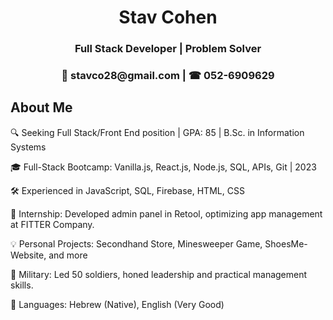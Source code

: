<div align="center">
  <h1 >Stav Cohen</h1>
  <h3>Full Stack Developer | Problem Solver</h3> 

<h3> 📧 stavco28@gmail.com | ☎ 052-6909629</h3>
</div>

<div >
    <h2 >About Me</h2>
</div>
  
🔍 Seeking Full Stack/Front End position | GPA: 85 | B.Sc. in Information Systems

🎓 Full-Stack Bootcamp: Vanilla.js, React.js, Node.js, SQL, APIs, Git | 2023

🛠️ Experienced in JavaScript, SQL, Firebase, HTML, CSS

🚀 Internship: Developed admin panel in Retool, optimizing app management at FITTER Company.

💡 Personal Projects: Secondhand Store, Minesweeper Game, ShoesMe-Website, and more 

🏅 Military: Led 50 soldiers, honed leadership and practical management skills.

💬 Languages: Hebrew (Native), English (Very Good)

